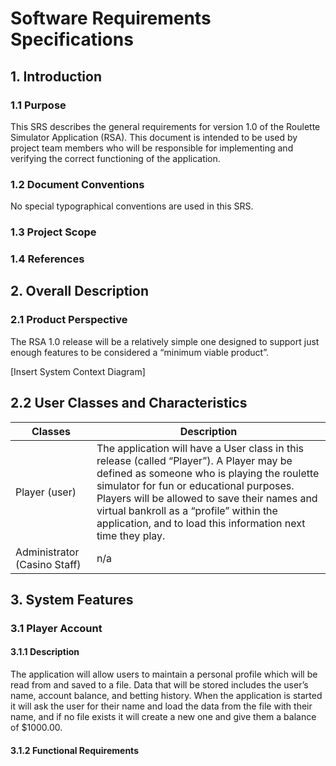 # Software Requirements Specifications
## 1. Introduction
### 1.1 Purpose
This SRS describes the general requirements for version 1.0 of the Roulette Simulator Application (RSA). This document is intended to be used by project team members who will be responsible for implementing and verifying the correct functioning of the application.  

### 1.2 Document Conventions
No special typographical conventions are used in this SRS.
### 1.3 Project Scope
### 1.4 References

## 2. Overall Description
### 2.1 Product Perspective
The RSA 1.0 release will be a relatively simple one designed to support just enough features to be considered a “minimum viable product”.  

[Insert System Context Diagram]  

## 2.2 User Classes and Characteristics
| Classes | Description |
| ------- | ----------- |
| Player (user) | The application will have a User class in this release (called “Player”). A Player may be defined as someone who is playing the roulette simulator for fun or educational purposes. Players will be allowed to save their names and virtual bankroll as a “profile” within the application, and to load this information next time they play.|
| Administrator (Casino Staff) | n/a |

## 3. System Features
### 3.1 Player Account
#### 3.1.1 Description
The application will allow users to maintain a personal profile which will be read from and saved to a file. Data that will be stored includes the user’s name, account balance, and betting history. When the application is started it will ask the user for their name and load the data from the file with their name, and if no file exists it will create a new one and give them a balance of $1000.00.  
#### 3.1.2 Functional Requirements
